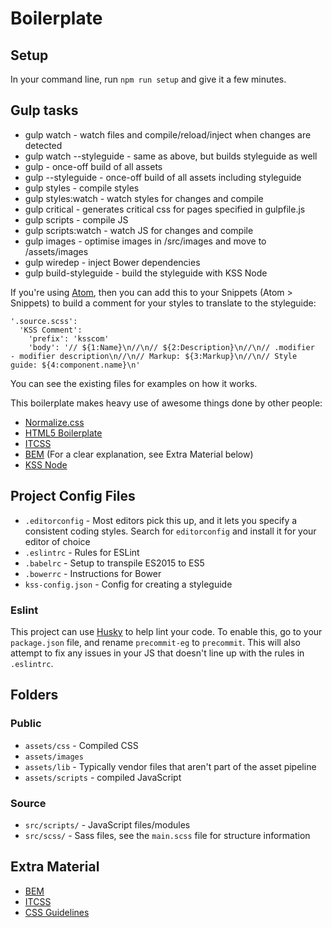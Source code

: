 # Boilerplate

## Setup
In your command line, run `npm run setup` and give it a few minutes.

## Gulp tasks

* gulp watch - watch files and compile/reload/inject when changes are detected
* gulp watch --styleguide - same as above, but builds styleguide as well
* gulp - once-off build of all assets
* gulp --styleguide - once-off build of all assets including styleguide
* gulp styles - compile styles
* gulp styles:watch - watch styles for changes and compile
* gulp critical - generates critical css for pages specified in gulpfile.js
* gulp scripts - compile JS
* gulp scripts:watch - watch JS for changes and compile
* gulp images - optimise images in /src/images and move to /assets/images
* gulp wiredep - inject Bower dependencies
* gulp build-styleguide - build the styleguide with KSS Node


If you're using [Atom](https://atom.io), then you can add this to your Snippets (Atom > Snippets) to build a comment for your styles to translate to the styleguide:

```
'.source.scss':
  'KSS Comment':
    'prefix': 'ksscom'
    'body': '// ${1:Name}\n//\n// ${2:Description}\n//\n// .modifier   - modifier description\n//\n// Markup: ${3:Markup}\n//\n// Style guide: ${4:component.name}\n'
```

You can see the existing files for examples on how it works.

This boilerplate makes heavy use of awesome things done by other people:

* [Normalize.css](http://necolas.github.io/normalize.css/)
* [HTML5 Boilerplate](https://github.com/h5bp)
* [ITCSS](https://www.youtube.com/watch?v=1OKZOV-iLj4)
* [BEM](http://bem.info/) (For a clear explanation, see Extra Material below)
* [KSS Node](https://github.com/kss-node/kss-node)

## Project Config Files

* `.editorconfig` - Most editors pick this up, and it lets you specify a consistent coding styles. Search for `editorconfig` and install it for your editor of choice
* `.eslintrc` - Rules for ESLint
* `.babelrc` - Setup to transpile ES2015 to ES5
* `.bowerrc` - Instructions for Bower
* `kss-config.json` - Config for creating a styleguide

### Eslint

This project can use [Husky](https://github.com/typicode/husky) to help lint your code. To enable this, go to your `package.json` file, and rename `precommit-eg` to `precommit`.
This will also attempt to fix any issues in your JS that doesn't line up with the rules in `.eslintrc`.

## Folders

### Public
* `assets/css` - Compiled CSS
* `assets/images`
* `assets/lib` - Typically vendor files that aren't part of the asset pipeline
* `assets/scripts` - compiled JavaScript

### Source
* `src/scripts/` - JavaScript files/modules
* `src/scss/` - Sass files, see the `main.scss` file for structure information

## Extra Material

* [BEM](http://csswizardry.com/2013/01/mindbemding-getting-your-head-round-bem-syntax/)
* [ITCSS](https://www.youtube.com/watch?v=1OKZOV-iLj4)
* [CSS Guidelines](http://cssguidelin.es/)
